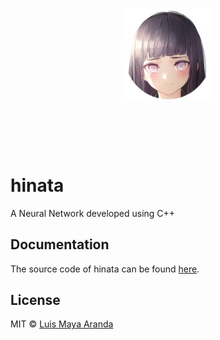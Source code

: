 <br><br>

<p align="center">
<a href="https://github.com/LuisMaya"><img width="140" src="./website/images/logo.png" alt="hinata logo"></a>
</p>
<br>

<br><br>

# hinata
A Neural Network developed using C++

## Documentation

The source code of hinata can be found [here](./src/).

## License

MIT &copy; [Luis Maya Aranda](https://github.com/LuisMaya)